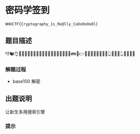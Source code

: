 # 密码学签到
`WHUCTF{Cryptography_1s_Re@lly_CoOo0oOo0l}`
## 题目描述
👎🐿👌🐺👋🐽👲🐺👩👰👧👫👦👞👩👘👧👟👰👖🐨👪👖👉👜🐷👣👣👰👖🐺👦👆👦🐧👦👆👦🐧👣👴


### 解题过程
- base100 解密

## 出题说明
让新生多用搜索引擎

### 提示

